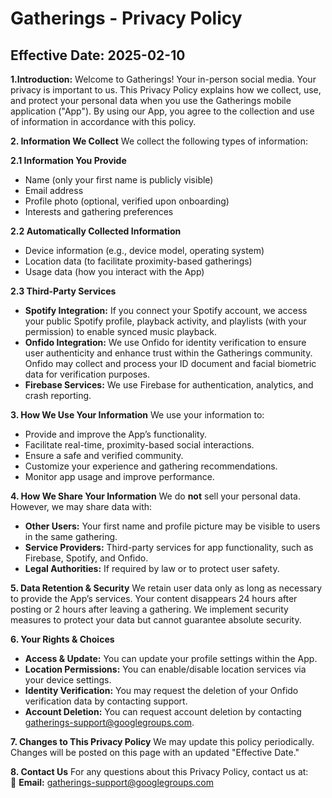 # Gatherings - Privacy Policy

**Effective Date:** 2025-02-10
--

**1.Introduction:**
Welcome to Gatherings! Your in-person social media.
Your privacy is important to us. This Privacy Policy explains how we collect, use, and protect your personal data when you use the Gatherings mobile application ("App"). By using our App, you agree to the collection and use of information in accordance with this policy.

**2. Information We Collect**
We collect the following types of information:

**2.1 Information You Provide**  
- Name (only your first name is publicly visible)  
- Email address  
- Profile photo (optional, verified upon onboarding)  
- Interests and gathering preferences  

**2.2 Automatically Collected Information**  
- Device information (e.g., device model, operating system)  
- Location data (to facilitate proximity-based gatherings)  
- Usage data (how you interact with the App)  

**2.3 Third-Party Services**  
- **Spotify Integration:** If you connect your Spotify account, we access your public Spotify profile, playback activity, and playlists (with your permission) to enable synced music playback.  
- **Onfido Integration:** We use Onfido for identity verification to ensure user authenticity and enhance trust within the Gatherings community. Onfido may collect and process your ID document and facial biometric data for verification purposes.  
- **Firebase Services:** We use Firebase for authentication, analytics, and crash reporting.  

**3. How We Use Your Information**
We use your information to:
- Provide and improve the App’s functionality.
- Facilitate real-time, proximity-based social interactions.
- Ensure a safe and verified community.
- Customize your experience and gathering recommendations.
- Monitor app usage and improve performance.

**4. How We Share Your Information**
We do **not** sell your personal data. However, we may share data with:
- **Other Users:** Your first name and profile picture may be visible to users in the same gathering.
- **Service Providers:** Third-party services for app functionality, such as Firebase, Spotify, and Onfido.
- **Legal Authorities:** If required by law or to protect user safety.

**5. Data Retention & Security**
We retain user data only as long as necessary to provide the App’s services. Your content disappears 24 hours after posting or 2 hours after leaving a gathering. We implement security measures to protect your data but cannot guarantee absolute security.

**6. Your Rights & Choices**
- **Access & Update:** You can update your profile settings within the App.
- **Location Permissions:** You can enable/disable location services via your device settings.
- **Identity Verification:** You may request the deletion of your Onfido verification data by contacting support.
- **Account Deletion:** You can request account deletion by contacting gatherings-support@googlegroups.com.

**7. Changes to This Privacy Policy**
We may update this policy periodically. Changes will be posted on this page with an updated "Effective Date."

**8. Contact Us**
For any questions about this Privacy Policy, contact us at:  
📧 **Email:** gatherings-support@googlegroups.com

